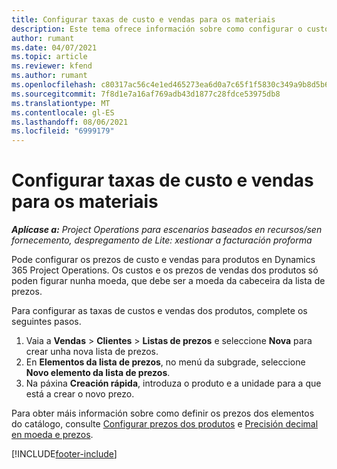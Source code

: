 ```yaml
---
title: Configurar taxas de custo e vendas para os materiais
description: Este tema ofrece información sobre como configurar o custo e as taxas de vendas dos materiais empregados nos proxectos.
author: rumant
ms.date: 04/07/2021
ms.topic: article
ms.reviewer: kfend
ms.author: rumant
ms.openlocfilehash: c80317ac56c4e1ed465273ea6d0a7c65f1f5830c349a9b8d5b6f7f8d92424c7b
ms.sourcegitcommit: 7f8d1e7a16af769adb43d1877c28fdce53975db8
ms.translationtype: MT
ms.contentlocale: gl-ES
ms.lasthandoff: 08/06/2021
ms.locfileid: "6999179"
---
```

# <a name="set-up-cost-and-sales-rates-for-materials"></a>Configurar taxas de custo e vendas para os materiais

_**Aplícase a:** Project Operations para escenarios baseados en recursos/sen fornecemento, despregamento de Lite: xestionar a facturación proforma_

Pode configurar os prezos de custo e vendas para produtos en Dynamics 365 Project Operations. Os custos e os prezos de vendas dos produtos só poden figurar nunha moeda, que debe ser a moeda da cabeceira da lista de prezos.

Para configurar as taxas de custos e vendas dos produtos, complete os seguintes pasos. 

1. Vaia a **Vendas** > **Clientes** > **Listas de prezos** e seleccione **Nova** para crear unha nova lista de prezos. 
2. En **Elementos da lista de prezos**, no menú da subgrade, seleccione **Novo elemento da lista de prezos**. 
3. Na páxina **Creación rápida**, introduza o produto e a unidade para a que está a crear o novo prezo.

Para obter máis información sobre como definir os prezos dos elementos do catálogo, consulte [Configurar prezos dos produtos](/dynamics365/sales-enterprise/create-price-lists-price-list-items-define-pricing-products.md) e [Precisión decimal en moeda e prezos](/dynamics365/sales-enterprise/decimal-precision-currency-pricing.md).

[!INCLUDE[footer-include](../includes/footer-banner.md)]
